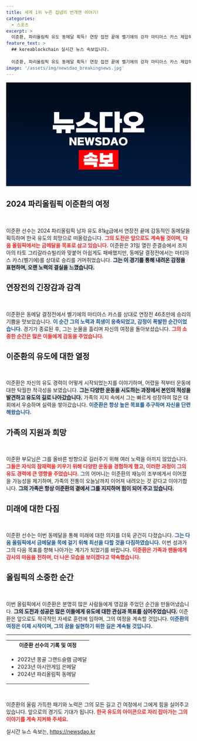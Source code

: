 ```yaml
---
title: 세계 1위 누른 집념의 번개맨 이야기!
categories:
  - 스포츠
excerpt: >
  이준환, 파리올림픽 유도 동메달 획득! 연장 접전 끝에 벨기에의 강자 마티아스 카스 제압하며 눈물의 감격. 4년 뒤 금메달 목표로!
feature_text: >
  ## koreablockchain 실시간 뉴스 속보입니다.

  이준환, 파리올림픽 유도 동메달 획득! 연장 접전 끝에 벨기에의 강자 마티아스 카스 제압하며 눈물의 감격. 4년 뒤 금메달 목표로!
image: '/assets/img/newsdao_breakingnews.jpg'
---
```


<p><img src="/assets/img/newsdao_breakingnews.jpg" alt="koreablockchain 속보" /></p>

<h2 data-ke-size="size26">2024 파리올림픽 이준환의 여정</h2>

<p data-ke-size="size16">&nbsp;</p>

<p>이준환 선수는 2024 파리올림픽 남자 유도 81㎏급에서 연장전 끝에 감동적인 동메달을 획득하며 한국 유도의 희망으로 떠올랐습니다. <b><span style="color: #ee2323;">그의 도전은 앞으로도 계속될 것이며, 다음 올림픽에서는 금메달을 목표로 삼고 있습니다.</span></b> 이준환은 31일 열린 준결승에서 조지아의 타토 그리갈라슈빌리와 맞붙어 아쉽게도 패배했지만, 동메달 결정전에서는 마티아스 카스(벨기에)를 상대로 승리를 거머쥐었습니다. <b><span style="background-color: #21538527;">그는 이 경기를 통해 내려온 감정을 표현하며, 오랜 노력의 결실을 느꼈습니다.</span></b> </p>

<h2 data-ke-size="size26">연장전의 긴장감과 감격</h2>

<p data-ke-size="size16">&nbsp;</p>

<p>이준환은 동메달 결정전에서 벨기에의 마티아스 카스를 상대로 연장전 46초만에 승리의 기쁨을 맛보았습니다. <b><span style="color: #1a5490;">이 순간 그의 노력과 희생이 응축되었고, 감정이 폭발한 순간이었습니다.</span></b> 경기가 종료된 후, 그는 눈물을 흘리며 자신의 여정을 돌아보셨습니다. <b><span style="color: #ee2323;">그의 소중한 순간은 많은 이들에게 감동을 주었습니다.</span></b> </p>

<h2 data-ke-size="size26">이준환의 유도에 대한 열정</h2>

<p data-ke-size="size16">&nbsp;</p>

<p>이준환은 자신의 유도 경력이 어떻게 시작되었는지를 이야기하며, 어렸을 적부터 운동에 대한 탁월한 적극성을 보였습니다. <b><span style="background-color: #21538527;">그는 다양한 운동을 시도하는 과정에서 본인의 적성을 발견하고 유도의 길로 나아갔습니다.</span></b> 가족의 지지 속에서 그는 빠르게 성장하여 많은 대회에서 우승하며 실력을 쌓아갔습니다. <b><span style="color: #1a5490;">이준환은 항상 높은 목표를 추구하며 자신을 단련해왔습니다.</span></b> </p>

<h2 data-ke-size="size26">가족의 지원과 희망</h2>

<p data-ke-size="size16">&nbsp;</p>

<p>이준환 부모님은 그를 올바른 방향으로 길러주기 위해 여러 노력을 아끼지 않았습니다. <b><span style="color: #ee2323;">그들은 자식의 잠재력을 키우기 위해 다양한 운동을 경험하게 했고, 이러한 과정이 그의 유도 경력에 큰 영향을 주었습니다.</span></b> 그의 어머니는 이준환의 재능이 조부에게서 이어졌을 가능성을 제기하며, 가족의 전통이 오늘날까지 이어져 내려오는 것 같다고 이야기합니다. <b><span style="background-color: #21538527;">그의 가족은 항상 이준환의 곁에서 그를 지지하며 힘이 되어 주고 있습니다.</span></b></p>

<h2 data-ke-size="size26">미래에 대한 다짐</h2>

<p data-ke-size="size16">&nbsp;</p>

<p>이준환 선수는 이번 동메달을 통해 미래에 대한 의지를 더욱 굳건히 다졌습니다. <b><span style="color: #1a5490;">그는 다음 올림픽에서 금메달을 목에 걸기 위해 최선을 다할 것을 다짐하였습니다.</span></b> 이번 성과가 그의 다음 목표를 향해 나아가는 계기가 되었기를 바랍니다. <b><span style="color: #ee2323;">이준환은 가족과 팬들에게 감사의 마음을 전하며, 더 나은 모습을 보이겠다고 약속했습니다.</span></b> </p>

<h2 data-ke-size="size26">올림픽의 소중한 순간</h2>

<p data-ke-size="size16">&nbsp;</p>

<p>이번 올림픽에서 이준환은 분명히 많은 사람들에게 영감을 주었던 순간을 만들어냈습니다. <b><span style="background-color: #21538527;">그의 도전과 성공은 많은 이들에게 유도에 대한 관심과 목표를 심어주었습니다.</span></b> 이준환은 앞으로도 적극적인 자세로 훈련에 임하며, 그의 여정을 계속할 것입니다. <b><span style="color: #1a5490;">이준환의 여정은 이제 시작이며, 그의 꿈을 실현하기 위한 길은 계속될 것입니다.</span></b> </p>

<hr>

<table style="width: 100%;">
    <tr>
        <td style="text-align: center; height: 17px;"><b>이준환 선수의 기록 및 여정</b></td>
    </tr>
    <tr>
        <td style="text-align: left;"><ul>
            <li>2022년 몽골 그랜드슬램 금메달</li>
            <li>2023년 아시안게임 은메달</li>
            <li>2024년 파리올림픽 동메달</li>
        </ul></td>
    </tr>
</table>

<p data-ke-size="size16">&nbsp;</p>

<p>이준환의 울림 가득한 패기와 노력은 그의 모든 길고 긴 여정에서 그에게 힘을 실어주고 있습니다. 앞으로의 경기도 기대가 됩니다. <b><span style="color: #ee2323;">한국 유도의 아이콘으로 자리 잡아가는 그의 이야기를 계속 지켜봐 주세요.</span></b></p>
실시간 뉴스 속보는, <a href="https://newsdao.kr" rel="dofollow">https://newsdao.kr</a>


